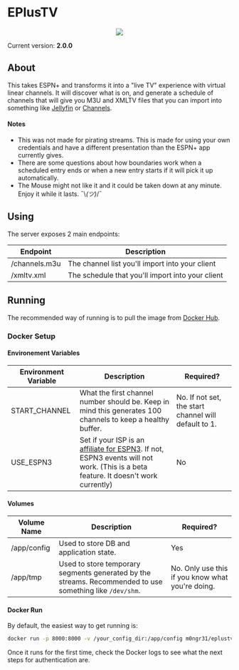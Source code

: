 # EPlusTV

<p align="center">
  <img src="https://i.imgur.com/FIGZdR3.png">
</p>

Current version: **2.0.0**

## About
This takes ESPN+ and transforms it into a "live TV" experience with virtual linear channels. It will discover what is on, and generate a schedule of channels that will give you M3U and XMLTV files that you can import into something like [Jellyfin](https://jellyfin.org) or [Channels](https://getchannels.com).

#### Notes
* This was not made for pirating streams. This is made for using your own credentials and have a different presentation than the ESPN+ app currently gives.
* There are some questions about how boundaries work when a scheduled entry ends or when a new entry starts if it will pick it up automatically.
* The Mouse might not like it and it could be taken down at any minute. Enjoy it while it lasts. ¯\\_(ツ)_/¯

## Using
The server exposes 2 main endpoints:

| Endpoint | Description |
|---|---|
| /channels.m3u | The channel list you'll import into your client |
| /xmltv.xml | The schedule that you'll import into your client |

## Running
The recommended way of running is to pull the image from [Docker Hub](https://hub.docker.com/r/m0ngr31/eplustv).

### Docker Setup

#### Environement Variables
| Environment Variable | Description | Required? |
|---|---|---|
| START_CHANNEL | What the first channel number should be. Keep in mind this generates 100 channels to keep a healthy buffer. | No. If not set, the start channel will default to 1. |
| USE_ESPN3 | Set if your ISP is an [affiliate for ESPN3](https://www.espn.com/espn3/affList). If not, ESPN3 events will not work. (This is a beta feature. It doesn't work currently) | No |


#### Volumes
| Volume Name | Description | Required? |
|---|---|---|
| /app/config | Used to store DB and application state. | Yes |
| /app/tmp | Used to store temporary segments generated by the streams. Recommended to use something like `/dev/shm`. | No. Only use this if you know what you're doing. |


#### Docker Run
By default, the easiest way to get running is:

```bash
docker run -p 8000:8000 -v /your_config_dir:/app/config m0ngr31/eplustv
```

Once it runs for the first time, check the Docker logs to see what the next steps for authentication are.
